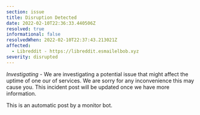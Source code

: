 ```yaml
---
section: issue
title: Disruption Detected
date: 2022-02-10T22:36:33.440506Z
resolved: true
informational: false
resolvedWhen: 2022-02-10T22:37:43.213021Z
affected:
  - Libreddit - https://libreddit.esmailelbob.xyz
severity: disrupted
---
```

*Investigating* - We are investigating a potential issue that might affect the uptime of one our of services. We are sorry for any inconvenience this may cause you. This incident post will be updated once we have more information.

This is an automatic post by a monitor bot.
        